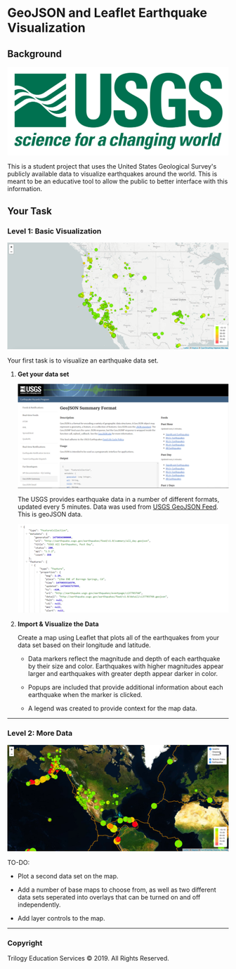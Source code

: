 # GeoJSON and Leaflet Earthquake Visualization

## Background

![1-Logo](static/Images/1-Logo.png)


This is a student project that uses the United States Geological Survey's publicly available data to visualize earthquakes around the world. This is meant to be an educative tool to allow the public to better interface with this information.


## Your Task

### Level 1: Basic Visualization

![2-BasicMap](static/Images/2-BasicMap.png)

Your first task is to visualize an earthquake data set.

1. **Get your data set**

   ![3-Data](static/Images/3-Data.png)

   The USGS provides earthquake data in a number of different formats, updated every 5 minutes. Data was used from [USGS GeoJSON Feed](http://earthquake.usgs.gov/earthquakes/feed/v1.0/geojson.php). This is geoJSON data.

   ![4-JSON](static/Images/4-JSON.png)

2. **Import & Visualize the Data**

   Create a map using Leaflet that plots all of the earthquakes from your data set based on their longitude and latitude.

   * Data markers reflect the magnitude and depth of each earthquake by their size and color. Earthquakes with higher magnitudes appear larger and earthquakes with greater depth appear darker in color.

   * Popups are included that provide additional information about each earthquake when the marker is clicked.

   * A legend was created to provide context for the map data.

- - -

### Level 2: More Data

![5-Advanced](static/Images/5-Advanced.png)

TO-DO:

* Plot a second data set on the map.

* Add a number of base maps to choose from, as well as two different data sets seperated into overlays that can be turned on and off independently.

* Add layer controls to the map.

- - -

### Copyright

Trilogy Education Services © 2019. All Rights Reserved.
